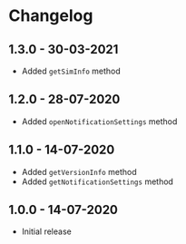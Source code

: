 # Changelog

## 1.3.0 - 30-03-2021

- Added `getSimInfo` method


## 1.2.0 - 28-07-2020

- Added `openNotificationSettings` method

## 1.1.0 - 14-07-2020

- Added `getVersionInfo` method
- Added `getNotificationSettings` method

## 1.0.0 - 14-07-2020

- Initial release
